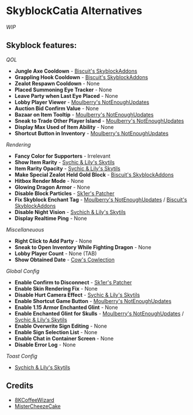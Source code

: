 # SkyblockCatia Alternatives

*WIP*

## Skyblock features:

*QOL*

- **Jungle Axe Cooldown** - [Biscuit's SkyblockAddons](https://biscuit.codes/mods/skyblockaddons/downloadversion/?v=latest)
- **Grappling Hook Cooldown** - [Biscuit's SkyblockAddons](https://biscuit.codes/mods/skyblockaddons/downloadversion/?v=latest)
- **Zealot Respawn Cooldown** - None
- **Placed Summoning Eye Tracker** - None
- **Leave Party when Last Eye Placed** - None
- **Lobby Player Viewer** - [Moulberry's NotEnoughUpdates](https://github.com/Moulberry/NotEnoughUpdates/latest)
- **Auction Bid Confirm Value** - None
- **Bazaar on Item Tooltip** - [Moulberry's NotEnoughUpdates](https://github.com/Moulberry/NotEnoughUpdates/latest)
- **Sneak to Trade Other Player Island** - [Moulberry's NotEnoughUpdates](https://github.com/Moulberry/NotEnoughUpdates/latest)
- **Display Max Used of Item Ability** - None
- **Shortcut Button in Inventory** - [Moulberry's NotEnoughUpdates](https://github.com/Moulberry/NotEnoughUpdates/latest)

*Rendering*

- **Fancy Color for Supporters** - Irrelevant
- **Show Item Rarity** - [Sychic & Lily's Skytils](https://github.com/Skytils/SkytilsMod/releases)
- **Item Rarity Opacity** - [Sychic & Lily's Skytils](https://github.com/Skytils/SkytilsMod/releases)
- **Make Special Zealot Held Gold Block** - [Biscuit's SkyblockAddons](https://biscuit.codes/mods/skyblockaddons/downloadversion/?v=latest)
- **Hitbox Render Mode** - None
- **Glowing Dragon Armor** - None
- **Disable Block Particles** - [Sk1er's Patcher](https://sk1er.club/mods/patcher)
- **Fix Skyblock Enchant Tag** - [Moulberry's NotEnoughUpdates](https://github.com/Moulberry/NotEnoughUpdates/latest) / [Biscuit's SkyblockAddons](https://biscuit.codes/mods/skyblockaddons/downloadversion/?v=latest)
- **Disable Night Vision** - [Sychich & Lily's Skytils](https://github.com/Skytils/SkytilsMod/releases)
- **Display Realtime Ping** - None

*Miscellaneuous*

- **Right Click to Add Party** - None
- **Sneak to Open Inventory While Fighting Dragon** - None
- **Lobby Player Count** - None (TAB)
- **Show Obtained Date** - [Cow's Cowlection](https://github.com/cow-mc/Cowlection/releases/latest)

*Global Config*

- **Enable Confirm to Disconnect** - [Sk1er's Patcher](https://sk1er.club/mods/patcher)
- **Enable Skin Rendering Fix** - None
- **Disable Hurt Camera Effect** - [Sychic & Lily's Skytils](https://github.com/Skytils/SkytilsMod/releases)
- **Enable Shortcut Game Button** - [Moulberry's NotEnoughUpdates](https://github.com/Moulberry/NotEnoughUpdates/latest)
- **Enable 1.15 Armor Enchanted Glint** - None
- **Enable Enchanted Glint for Skulls** - [Moulberry's NotEnoughUpdates](https://github.com/Moulberry/NotEnoughUpdates) / [Sychic & Lily's Skytils](https://github.com/Skytils/SkytilsMod/releases)
- **Enable Overwrite Sign Editing** - None
- **Enable Sign Selection List** - None
- **Enable Chat in Container Screen** - None
- **Disable Error Log** - None

*Toast Config*
- [Sychich & Lily's Skytils](https://github.com/Skytils/SkytilsMod/releases)

## Credits

- [8KCoffeeWizard](https://github.com/8KCoffeeWizard)
- [MisterCheezeCake](https://github.com/MisterCheezeCake)
